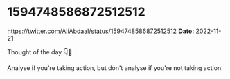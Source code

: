 # 1594748586872512512
https://twitter.com/AliAbdaal/status/1594748586872512512
**Date:** 2022-11-21

Thought of the day 👇🧠

Analyse if you're taking action, but don't analyse if you're not taking action.
